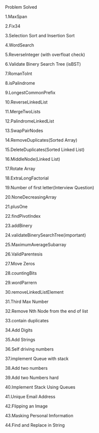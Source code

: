 Problem Solved
   
   1.MaxSpan

   2.Fix34

   3.Selection Sort and Insertion Sort

   4.WordSearch
   
   5.ReverseInteger (with overfloat check)

   6.Validate Binery Search Tree (isBST)

   7.RomanToInt

   8.isPalindrome

   9.LongestCommonPrefix

   10.ReverseLinkedList
   
   11.MergeTwoLists

   12.PalindromeLinkedList

   13.SwapPairNodes  

   14.RemoveDuplicates(Sorted Array)

   15.DeleteDuplicates(Sorted Linked List)

   16.MiddleNode(Linked List)

   17.Rotate Array

   18.ExtraLongFactorial

   19.Number of first letter(Interview Question)

   20.NoneDecreasingArray

   21.plusOne

   22.findPivotIndex

   23.addBinery
   
   24.validateBinerySearchTree(important)

   25.MaximumAverageSubarray

   26.ValidParentesis

   27.Move Zeros

   28.countingBits

   29.wordParrern

   30.removeLinkedListElement

   31.Third Max Number

   32.Remove Nth Node from the end of list

   33.contain duplicates

   34.Add Digits

   35.Add Strings

   36.Self driving numbers

   37.implement Queue with stack

   38.Add two numbers

   39.Add two Numbers hard

   40.Implement Stack Using Queues

   41.Unique Email Address

   42.Flipping an Image

   43.Masking Personal Imformation

   44.Find and Replace in String